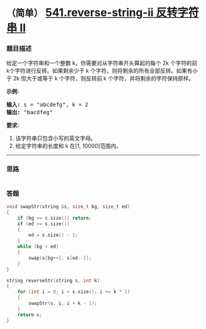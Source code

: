 # `（简单）` [541.reverse-string-ii 反转字符串 II](https://leetcode-cn.com/problems/reverse-string-ii/)

### 题目描述
<p>给定一个字符串和一个整数 k，你需要对从字符串开头算起的每个 2k 个字符的前k个字符进行反转。如果剩余少于 k 个字符，则将剩余的所有全部反转。如果有小于 2k 但大于或等于 k 个字符，则反转前 k 个字符，并将剩余的字符保持原样。</p>

<p><strong>示例:</strong></p>

<pre><strong>输入:</strong> s = "abcdefg", k = 2
<strong>输出:</strong> "bacdfeg"
</pre>

<p><strong>要求:</strong></p>

<ol>
	<li>该字符串只包含小写的英文字母。</li>
	<li>给定字符串的长度和 k 在[1, 10000]范围内。</li>
</ol>


---
### 思路
```
```



### 答题
``` C++
void swapStr(string &s, size_t bg, size_t ed)
{
    if (bg >= s.size()) return;
    if (ed >= s.size()) 
    {
        ed = s.size() - 1;
    }
    while (bg < ed)
    {
        swap(s[bg++], s[ed--]);
    }
}

string reverseStr(string s, int k)
{
    for (int i = 0; i < s.size(); i += k * 2)
    {
        swapStr(s, i, i + k - 1);
    }
    return s;
}
```




